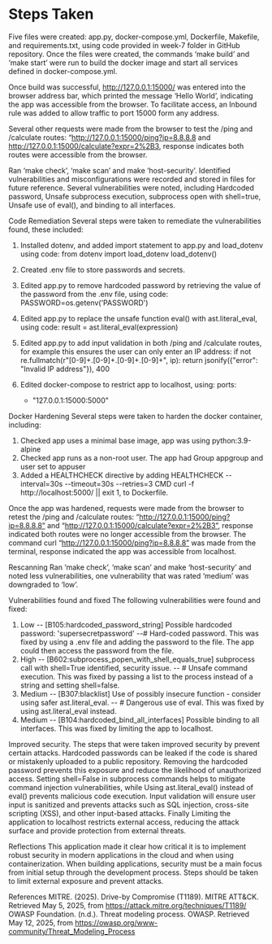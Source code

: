 # Steps Taken

Five files were created: app.py, docker-compose.yml, Dockerfile, Makefile,  and requirements.txt, using code provided in week-7 folder in GitHub repository. Once the files were created, the commands ‘make build’ and ‘make start’ were run to build the docker image and start all services defined in docker-compose.yml. 

Once build was successful, http://127.0.0.1:15000/ was entered into the browser address bar, which printed the message ‘Hello World’, indicating the app was accessible from the browser. To facilitate access, an Inbound rule was added to allow traffic to port 15000 form any address.

Several other requests were made from the browser to test the /ping and /calculate routes: “http://127.0.0.1:15000/ping?ip=8.8.8.8 and http://127.0.0.1:15000/calculate?expr=2%2B3, response indicates both routes were accessible from the browser. 

Ran ‘make check’, ‘make scan’ and make ‘host-security’. Identified vulnerabilities and misconfigurations were recorded and stored in files for future reference. 
Several vulnerabilities were noted, including Hardcoded password, Unsafe subprocess execution, subprocess open with shell=true, Unsafe use of eval(), and binding to all interfaces. 

Code Remediation
Several steps were taken to remediate the vulnerabilities found, these included:
1.	Installed dotenv, and added import statement to app.py and load_dotenv using code:
from dotenv import load_dotenv
load_dotenv()

2.	Created .env file to store passwords and secrets.

3.	Edited app.py to remove hardcoded password by retrieving the value of the password from the .env file, using code:
PASSWORD=os.getenv('PASSWORD')

4.	Edited app.py to replace the unsafe function eval() with ast.literal_eval, using code: 
 result = ast.literal_eval(expression)

5.	Edited app.py to add input validation in both /ping and /calculate routes, for example this ensures the user can only enter an IP address: 
if not re.fullmatch(r"[0-9]+\.[0-9]+\.[0-9]+\.[0-9]+", ip):
    	return jsonify({"error": "Invalid IP address"}), 400

6.	Edited docker-compose to restrict app to localhost, using:
ports:
      - "127.0.0.1:15000:5000"



Docker Hardening
Several steps were taken to harden the docker container, including: 
1.	Checked app uses a minimal base image, app was using python:3.9-alpine
2.	Checked app runs as a non-root user. The app had Group appgroup and user set to appuser
3.	Added a HEALTHCHECK directive by adding HEALTHCHECK --interval=30s --timeout=30s --retries=3 CMD curl -f http://localhost:5000/ || exit 1, to Dockerfile.

Once the app was hardened, requests were made from the browser to retest the /ping and /calculate routes: “http://127.0.0.1:15000/ping?ip=8.8.8.8” and “http://127.0.0.1:15000/calculate?expr=2%2B3”, response indicated both routes were no longer accessible from the browser.
The command curl “http://127.0.0.1:15000/ping?ip=8.8.8.8” was made from the terminal, response indicated the app was accessible from localhost. 

Rescanning 
 Ran ‘make check’, ‘make scan’ and make ‘host-security’ and noted less vulnerabilities, one vulnerability that was rated ‘medium’ was downgraded to ‘low’.

Vulnerabilities found and fixed
The following vulnerabilities were found and fixed: 
1.	Low -- [B105:hardcoded_password_string] Possible hardcoded password: 'supersecretpassword' --# Hard-coded password. This was fixed by using a .env file and adding the password to the file. The app could then access the password from the file.
2.	High -- [B602:subprocess_popen_with_shell_equals_true] subprocess call with shell=True identified, security issue. --  # Unsafe command execution. This was fixed by passing a list to the process instead of a string and setting shell=false.
3.	Medium -- [B307:blacklist] Use of possibly insecure function - consider using safer ast.literal_eval. -- # Dangerous use of eval. This was fixed by using ast.literal_eval instead. 
4.	Medium -- [B104:hardcoded_bind_all_interfaces] Possible binding to all interfaces. This was fixed by limiting the app to localhost. 

Improved security.
The steps that were taken improved security by prevent certain attacks. Hardcoded passwords can be leaked if the code is shared or mistakenly uploaded to a public repository. Removing the hardcoded password prevents this exposure and reduce the likelihood of unauthorized access. Setting shell=False in subprocess commands helps to mitigate command injection vulnerabilities, while Using ast.literal_eval() instead of eval() prevents malicious code execution. Input validation will ensure user input is sanitized and prevents attacks such as SQL injection, cross-site scripting (XSS), and other input-based attacks. Finally Limiting the application to localhost restricts external access, reducing the attack surface and provide protection from external threats. 

Reflections
This application made it clear how critical it is to implement robust security in modern applications in the cloud and when using containerization. When building applications, security must be a main focus from initial setup through the development process. Steps should be taken to limit external exposure and prevent attacks.


References
MITRE. (2025). Drive-by Compromise (T1189). MITRE ATT&CK. Retrieved May 5, 2025, from https://attack.mitre.org/techniques/T1189/
OWASP Foundation. (n.d.). Threat modeling process. OWASP. Retrieved May 12, 2025, from https://owasp.org/www-community/Threat_Modeling_Process



